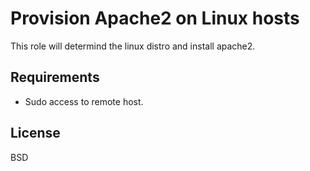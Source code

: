 Provision Apache2 on Linux hosts
=========

This role will determind the linux distro and install apache2. 

Requirements
------------
- Sudo access to remote host. 


License
-------

BSD

